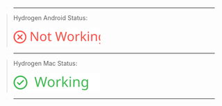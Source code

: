 <!-- SVGs for Status -->
[w]: https://raw.githubusercontent.com/FRX397/GitHub-Markdown/main/blockquotes/badge/dark-theme/working.svg

[n]: https://raw.githubusercontent.com/FRX397/GitHub-Markdown/main/blockquotes/badge/dark-theme/Nw.svg

> ___

> Hydrogen Android Status:
>
> ![n]

> ___

> Hydrogen Mac Status:
>
> ![w]

> ___ 
